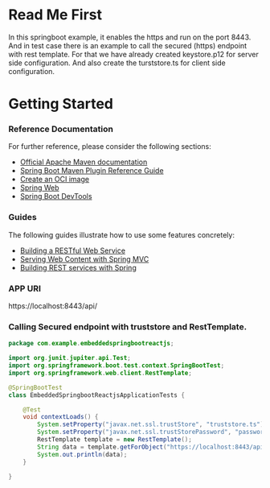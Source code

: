 # Read Me First

In this springboot example, it enables the https and run on the port 8443. And in test case there is an example to call the secured (https) endpoint with rest template.
For that we have already created keystore.p12 for server side configuration. And also create the turststore.ts for client side configuration.

# Getting Started

### Reference Documentation
For further reference, please consider the following sections:

* [Official Apache Maven documentation](https://maven.apache.org/guides/index.html)
* [Spring Boot Maven Plugin Reference Guide](https://docs.spring.io/spring-boot/docs/2.6.2/maven-plugin/reference/html/)
* [Create an OCI image](https://docs.spring.io/spring-boot/docs/2.6.2/maven-plugin/reference/html/#build-image)
* [Spring Web](https://docs.spring.io/spring-boot/docs/2.6.2/reference/htmlsingle/#boot-features-developing-web-applications)
* [Spring Boot DevTools](https://docs.spring.io/spring-boot/docs/2.6.2/reference/htmlsingle/#using-boot-devtools)

### Guides
The following guides illustrate how to use some features concretely:

* [Building a RESTful Web Service](https://spring.io/guides/gs/rest-service/)
* [Serving Web Content with Spring MVC](https://spring.io/guides/gs/serving-web-content/)
* [Building REST services with Spring](https://spring.io/guides/tutorials/bookmarks/)

### APP URI
https://localhost:8443/api/

### Calling Secured endpoint with truststore and RestTemplate.
```java
package com.example.embeddedspringbootreactjs;

import org.junit.jupiter.api.Test;
import org.springframework.boot.test.context.SpringBootTest;
import org.springframework.web.client.RestTemplate;

@SpringBootTest
class EmbeddedSpringbootReactjsApplicationTests {

	@Test
	void contextLoads() {
		System.setProperty("javax.net.ssl.trustStore", "truststore.ts");
		System.setProperty("javax.net.ssl.trustStorePassword", "password");
		RestTemplate template = new RestTemplate();
		String data = template.getForObject("https://localhost:8443/api/users/messages", String.class);
		System.out.println(data);
	}

}
```
